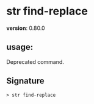 # str find-replace

**version**: 0.80.0

## **usage**:

Deprecated command.

## Signature

`> str find-replace `

